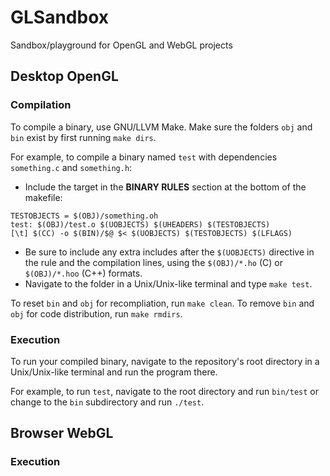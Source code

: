 # GLSandbox
Sandbox/playground for OpenGL and WebGL projects

## Desktop OpenGL
### Compilation
To compile a binary, use GNU/LLVM Make.
Make sure the folders `obj` and `bin` exist by first running `make dirs`.

For example, to compile a binary named `test` with dependencies `something.c` and `something.h`:
- Include the target in the **BINARY RULES** section at the bottom of the makefile:
```
TESTOBJECTS = $(OBJ)/something.oh
test: $(OBJ)/test.o $(UOBJECTS) $(UHEADERS) $(TESTOBJECTS)
[\t] $(CC) -o $(BIN)/$@ $< $(UOBJECTS) $(TESTOBJECTS) $(LFLAGS)
```
  - Be sure to include any extra includes after the `$(UOBJECTS)` directive in the rule and the compilation lines, using the `$(OBJ)/*.ho` (C) or `$(OBJ)/*.hoo` (C++) formats.
- Navigate to the folder in a Unix/Unix-like terminal and type `make test`.

To reset `bin` and `obj` for recompliation, run `make clean`.
To remove `bin` and `obj` for code distribution, run `make rmdirs`.

### Execution
To run your compiled binary, navigate to the repository's root directory in a Unix/Unix-like terminal and run the program there.

For example, to run `test`, navigate to the root directory and run `bin/test` or change to the `bin` subdirectory and run `./test`.

## Browser WebGL
### Execution
